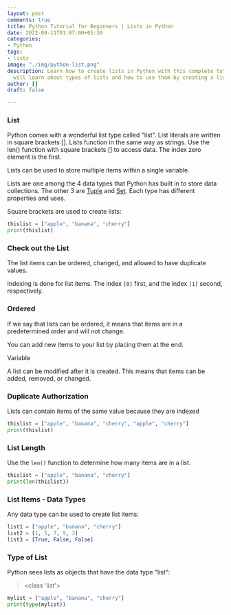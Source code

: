```yaml
---
layout: post
comments: true
title: Python Tutorial for Beginners | Lists in Python
date: 2022-09-11T01:07:00+05:30
categories:
- Python
tags:
- lists
image: "./img/python-list.png"
description: Learn how to create lists in Python with this complete tutorial. You
  will learn about types of lists and how to use them by creating a list of your own.
author: []
draft: false

---
```

### List

Python comes with a wonderful list type called "list". List literals are written in square brackets \[\]. Lists function in the same way as strings. Use the len() function with square brackets \[\] to access data. The index zero element is the first.

Lists can be used to store multiple items within a single variable.

Lists are one among the 4 data types that Python has built in to store data collections. The other 3 are [Tuple](https://www.w3schools.com/python/python_tuples.asp) and [Set](https://www.w3schools.com/python/python_sets.asp). Each type has different properties and uses.

Square brackets are used to create lists:

```python
thislist = ["apple", "banana", "cherry"]
print(thislist)
```

### Check out the List

The list items can be ordered, changed, and allowed to have duplicate values.

Indexing is done for list items. The index `[0]` first, and the index `[1]` second, respectively.

### Ordered

If we say that lists can be ordered, it means that items are in a predetermined order and will not change.

You can add new items to your list by placing them at the end.

Variable

A list can be modified after it is created. This means that items can be added, removed, or changed.

### Duplicate Authorization

Lists can contain items of the same value because they are indexed

```python
thislist = ["apple", "banana", "cherry", "apple", "cherry"]
print(thislist)
```

### List Length

Use the `len()` function to determine how many items are in a list.

```python
thislist = ["apple", "banana", "cherry"]
print(len(thislist))
```

### List Items - Data Types

Any data type can be used to create list items:

```python
list1 = ["apple", "banana", "cherry"]
list2 = [1, 5, 7, 9, 3]
list3 = [True, False, False]
```

### Type of List

Python sees lists as objects that have the data type "list":

> <class 'list'>

```python
mylist = ["apple", "banana", "cherry"]
print(type(mylist))
```